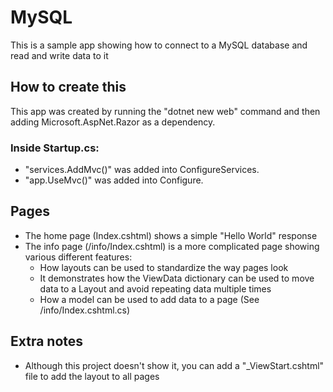 # MySQL

This is a sample app showing how to connect to a MySQL database and read and write data to it

## How to create this

This app was created by running the "dotnet new web" command and then adding Microsoft.AspNet.Razor as a dependency.

### Inside Startup.cs:

- "services.AddMvc()" was added into ConfigureServices.
- "app.UseMvc()" was added into Configure.
  

## Pages

- The home page (Index.cshtml) shows a simple "Hello World" response
- The info page (/info/Index.cshtml) is a more complicated page showing various different features:
    - How layouts can be used to standardize the way pages look
    - It demonstrates how the ViewData dictionary can be used to move data to a Layout and avoid repeating data multiple times
    - How a model can be used to add data to a page (See /info/Index.cshtml.cs)
    
## Extra notes

- Although this project doesn't show it, you can add a "_ViewStart.cshtml" file to add the layout to all pages
